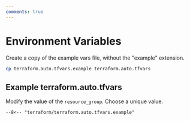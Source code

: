 ```yaml
---
comments: true
---
```

# Environment Variables

Create a copy of the example vars file, without the "example" extension.

```bash
cp terraform.auto.tfvars.example terraform.auto.tfvars
```

## Example terraform.auto.tfvars

Modify the value of the `resource_group`. Choose a unique value.

```hcl
--8<-- "terraform/terraform.auto.tfvars.example"
```
